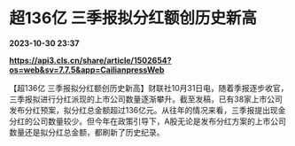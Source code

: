 # 超136亿 三季报拟分红额创历史新高

**2023-10-30 23:37**

**https://api3.cls.cn/share/article/1502654?os=web&sv=7.7.5&app=CailianpressWeb**

【超136亿 三季报拟分红额创历史新高】财联社10月31日电，随着季报逐步收官，三季报拟进行分红派现的上市公司数量逐渐攀升。截至发稿，已有38家上市公司发布分红预案，拟分红总金额超过136亿元。从往年的情况来看，三季报提出现金分红的公司数量较少。但今年在政策引导下，A股无论是发布分红方案的上市公司数量还是拟分红总金额，都刷新了历史纪录。